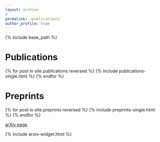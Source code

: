 ```yaml
---
layout: archive
#
permalink: /publications/
author_profile: true
---
```


{% include base_path %}

Publications
======

{% for post in site.publications reversed %}
  {% include publications-single.html %}
{% endfor %}

Preprints
======

{% for post in site.preprints reversed %}
  {% include preprints-single.html %}
{% endfor %}

[arXiv page](https://arxiv.org/a/narayanchowdhury_a_1.html)

{% include arxiv-widget.html %}
